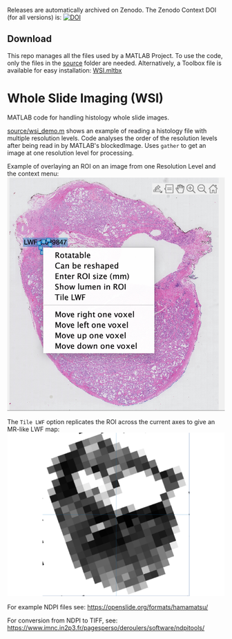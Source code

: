 Releases are automatically archived on Zenodo. The Zenodo Context DOI (for all versions) is: 
[![DOI](https://zenodo.org/badge/DOI/10.5281/zenodo.6465073.svg)](https://doi.org/10.5281/zenodo.6465073)

## Download
This repo manages all the files used by a MATLAB Project. To use the code, only the files in the [source](source) folder are needed. Alternatively, a Toolbox file is available for easy installation: [WSI.mltbx](WSI.mltbx) 

# Whole Slide Imaging (WSI)

MATLAB code for handling histology whole slide images.

[source/wsi_demo.m](source/wsi_demo.m) shows an example of reading a histology file with multiple resolution levels.
Code analyses the order of the resolution levels after being read in by MATLAB's blockedImage. Uses `gather` to get an image at one resolution level for processing.

Example of overlaying an ROI on an image from one Resolution Level and the context menu:
![wsi_demo.png](/docs/wsi_demo.png)

The `Tile LWF` option replicates the ROI across the current axes to give an MR-like LWF map:
![tiledLWF.png](/docs/tiledLWF.png)

For example NDPI files see: https://openslide.org/formats/hamamatsu/ 

For conversion from NDPI to TIFF, see: https://www.imnc.in2p3.fr/pagesperso/deroulers/software/ndpitools/ 
